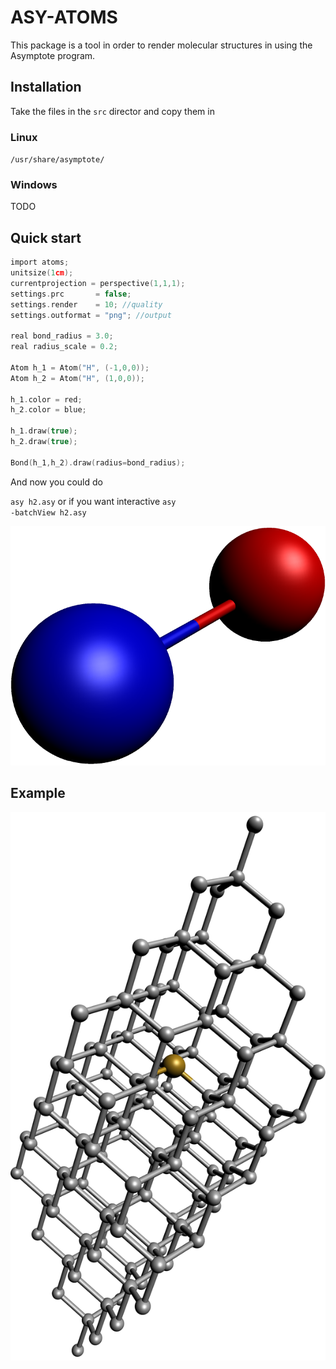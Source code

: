 # ASY-ATOMS #


This package is a tool in order to render
molecular structures in using the Asymptote program.



## Installation ##

Take the files in the <code>src</code> director and copy them in

### Linux ###
<code>/usr/share/asymptote/</code>

### Windows ###

TODO


## Quick start ##

```c
import atoms;
unitsize(1cm);
currentprojection = perspective(1,1,1);
settings.prc       = false;
settings.render    = 10; //quality
settings.outformat = "png"; //output 

real bond_radius = 3.0;
real radius_scale = 0.2;

Atom h_1 = Atom("H", (-1,0,0));
Atom h_2 = Atom("H", (1,0,0));

h_1.color = red;
h_2.color = blue;

h_1.draw(true);
h_2.draw(true);

Bond(h_1,h_2).draw(radius=bond_radius);
```

And now you could do

<code>asy h2.asy</code> or if you want interactive
<code>asy -batchView h2.asy</code>

![H2](examples/h2.png)


## Example ##

![SiV defect in diamond](examples/siv.png)

